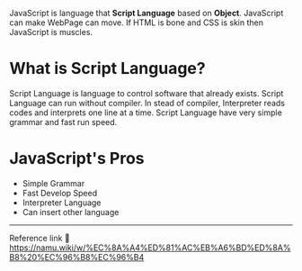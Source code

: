 JavaScript is language that **Script Language** based on **Object**. JavaScript can make WebPage can move. If HTML is bone and CSS is skin then JavaScript is muscles.
# What is Script Language?
Script Language is language to control software that already exists. Script Language can run without compiler. In stead of compiler, Interpreter reads codes and interprets one line at a time. Script Language have very simple grammar and fast run speed.

# JavaScript's Pros
- Simple Grammar
- Fast Develop Speed
- Interpreter Language
- Can insert other language

---
Reference link 🙂         
https://namu.wiki/w/%EC%8A%A4%ED%81%AC%EB%A6%BD%ED%8A%B8%20%EC%96%B8%EC%96%B4